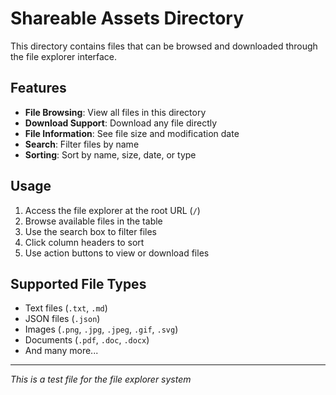 # Shareable Assets Directory

This directory contains files that can be browsed and downloaded through the file explorer interface.

## Features

- **File Browsing**: View all files in this directory
- **Download Support**: Download any file directly
- **File Information**: See file size and modification date
- **Search**: Filter files by name
- **Sorting**: Sort by name, size, date, or type

## Usage

1. Access the file explorer at the root URL (`/`)
2. Browse available files in the table
3. Use the search box to filter files
4. Click column headers to sort
5. Use action buttons to view or download files

## Supported File Types

- Text files (`.txt`, `.md`)
- JSON files (`.json`)
- Images (`.png`, `.jpg`, `.jpeg`, `.gif`, `.svg`)
- Documents (`.pdf`, `.doc`, `.docx`)
- And many more...

---
*This is a test file for the file explorer system*